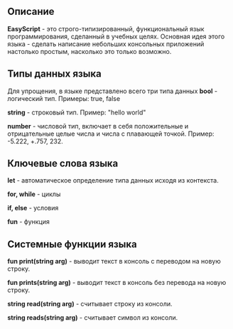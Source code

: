 ## Описание
**EasyScript** - это строго-типизированный, функциональный язык программирования, сделанный в учебных целях. 
Основная идея этого языка - сделать написание небольших консольных приложений настолько простым, насколько это только возможно.

## Типы данных языка
Для упрощения, в языке представлено всего три типа данных
**bool** - логический тип. Примеры: true, false

**string** - строковый тип. Пример: "hello world"

**number** - числовой тип, включает в себя положительные и отрицательные целые числа и числа с плавающей точкой. Пример: -5.222, +.757, 232.

## Ключевые слова языка
**let** - автоматическое определение типа данных исходя из контекста.

**for, while** - циклы

**if, else** - условия

**fun** - функция 

## Системные функции языка
**fun print(string arg)** - выводит текст в консоль с переводом на новую строку.

**fun prints(string arg)** - выводит текст в консоль без перевода на новую строку.

**string read(string arg)** - считывает строку из консоли.

**string reads(string arg)** - считывает символ из консоли.

